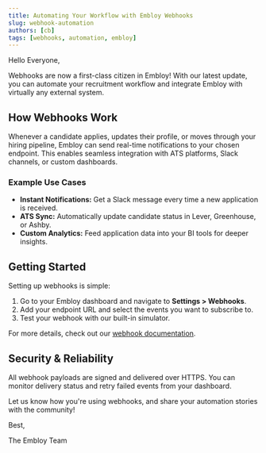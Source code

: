 ```yaml
---
title: Automating Your Workflow with Embloy Webhooks
slug: webhook-automation
authors: [cb]
tags: [webhooks, automation, embloy]
---
```


Hello Everyone,

Webhooks are now a first-class citizen in Embloy! With our latest update, you can automate your recruitment workflow and integrate Embloy with virtually any external system.

<!--truncate-->

## How Webhooks Work

Whenever a candidate applies, updates their profile, or moves through your hiring pipeline, Embloy can send real-time notifications to your chosen endpoint. This enables seamless integration with ATS platforms, Slack channels, or custom dashboards.

### Example Use Cases

- **Instant Notifications:** Get a Slack message every time a new application is received.
- **ATS Sync:** Automatically update candidate status in Lever, Greenhouse, or Ashby.
- **Custom Analytics:** Feed application data into your BI tools for deeper insights.

## Getting Started

Setting up webhooks is simple:
1. Go to your Embloy dashboard and navigate to **Settings > Webhooks**.
2. Add your endpoint URL and select the events you want to subscribe to.
3. Test your webhook with our built-in simulator.

For more details, check out our [webhook documentation](/docs/integrations/custom-webhooks).

## Security & Reliability

All webhook payloads are signed and delivered over HTTPS. You can monitor delivery status and retry failed events from your dashboard.

Let us know how you're using webhooks, and share your automation stories with the community!

Best,

The Embloy Team
